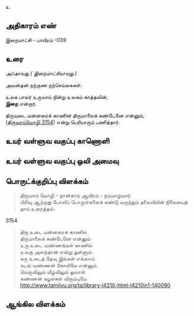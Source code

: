 உ


## அதிகாரம் எண்

இறைமாட்சி - பாயிரம் -039

## உரை

அஃதாவது _( இறைமாட்சியாவது )_  

அவன்தன் நற்குண நற்செய்கைகள்.

உலக பாலர் உருவாய் நின்று உலகம் காத்தலின்,  
**இறை** என்றார்.  

திருவுடை மன்னரைக் காணின் திருமாலைக் கண்டேனே என்னும்,  
([திருவாய்மொழி 3154](https://github.com/anbarasu0504/UyarValluvam/blob/master/%E0%AE%85%E0%AE%A4%E0%AE%BF%E0%AE%95%E0%AE%BE%E0%AE%B0%E0%AE%AE%E0%AF%8D/039.md#%E0%AE%95%E0%AF%82%E0%AE%9F%E0%AF%81%E0%AE%A4%E0%AE%B2%E0%AF%8D-%E0%AE%95%E0%AF%81%E0%AE%B1%E0%AE%BF%E0%AE%AA%E0%AF%8D%E0%AE%AA%E0%AF%81%E0%AE%95%E0%AE%B3%E0%AF%8D)) என்று பெரியாரும் பணித்தார்.


## உயர் வள்ளுவ வகுப்பு காணொளி


## உயர் வள்ளுவ வகுப்பு ஒலி அமைவு 


## பொருட்க்குறிப்பு விளக்கம்

>திருவாய் மொழி - நான்காம் ஆயிரம் - நம்மாழ்வார்  
>பிரிவு ஆற்றாது போலிப் பொருள்களைக் கண்டு வருந்தும் தலைவியின் நிலையைத் தாய் உரைத்தல். 

3154
>திரு உடை மன்னரைக் காணில்  
>திருமாலைக் கண்டேனே என்னும்  
>உரு உடை வண்ணங்கள் காணில்  
>உலகு அளந்தான் என்று துள்ளும்  
>கரு உடைத் தேவு இல்கள் எல்லாம்  
>கடல் வண்ணன் கோயிலே என்னும்  
>வெருவிலும் வீழ்விலும் ஓவாள்  
>கண்ணன் கழல்கள் விரும்புமே   
>http://www.tamilvu.org/ta/library-l4210-html-l4210in1-140090

## ஆங்கில விளக்கம்

